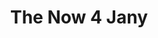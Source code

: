---
pid: MX147
title: The Now 4 Jany
location_transcription: Malcolm X Park
zipcode: '19341'
outside_phl: 'Exton PA '
neighborhood: 
age: '11'
age_range: 6-13
instagram: 
image_file_name: MX_147.jpg
proposal_transcription: 
topic: Unknown
topic_summary: '0'
type: Other No Form
keywords_other: 
credit: Samiyah Crawford
image_labels: 
twitter: 
facebook: 
permalink: "/monuments/mx147/"
layout: item-page
---